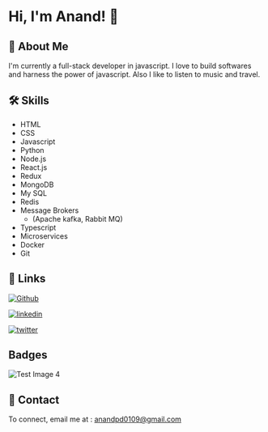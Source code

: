 # Hi, I'm Anand! 👋

## 🚀 About Me

I'm currently a full-stack developer in javascript. I love to build softwares and harness the power of javascript.
Also I like to listen to music and travel.

## 🛠 Skills

- HTML
- CSS
- Javascript
- Python
- Node.js
- React.js
- Redux
- MongoDB
- My SQL
- Redis
- Message Brokers
  - (Apache kafka, Rabbit MQ)
- Typescript
- Microservices
- Docker
- Git

## 🔗 Links

[![Github](https://img.shields.io/badge/my_portfolio-000?style=for-the-badge&logo=ko-fi&logoColor=white)](https://github.com/anandpd)

[![linkedin](https://img.shields.io/badge/linkedin-0A66C2?style=for-the-badge&logo=linkedin&logoColor=white)](https://linkedin.com/in/ananddpd/)

[![twitter](https://img.shields.io/badge/twitter-1DA1F2?style=for-the-badge&logo=twitter&logoColor=white)](https://twitter.com/ananddeep502/)

## Badges

![Test Image 4](https://img.shields.io/badge/Total%20Visits-153-blue)

## 📨 Contact

To connect, email me at :
anandpd0109@gmail.com

